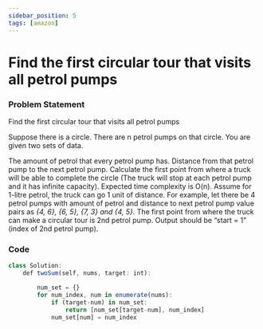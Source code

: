 ```yaml
---
sidebar_position: 5
tags: [amazon]
---
```


# Find the first circular tour that visits all petrol pumps

### Problem Statement

Find the first circular tour that visits all petrol pumps

Suppose there is a circle. There are n petrol pumps on that circle.
You are given two sets of data.

The amount of petrol that every petrol pump has.
Distance from that petrol pump to the next petrol pump.
Calculate the first point from where a truck will be able to complete the circle
(The truck will stop at each petrol pump and it has infinite capacity).
Expected time complexity is O(n). Assume for 1-litre petrol, the truck can go 1 unit of distance.
For example, let there be 4 petrol pumps with amount of petrol and
distance to next petrol pump value pairs as _{4, 6}, {6, 5}, {7, 3} and {4, 5}_.
The first point from where the truck can make a circular tour is 2nd petrol pump.
Output should be “start = 1” (index of 2nd petrol pump).

### Code

```jsx title="Python Code"
class Solution:
    def twoSum(self, nums, target: int):

        num_set = {}
        for num_index, num in enumerate(nums):
            if (target-num) in num_set:
                return [num_set[target-num], num_index]
            num_set[num] = num_index
```
